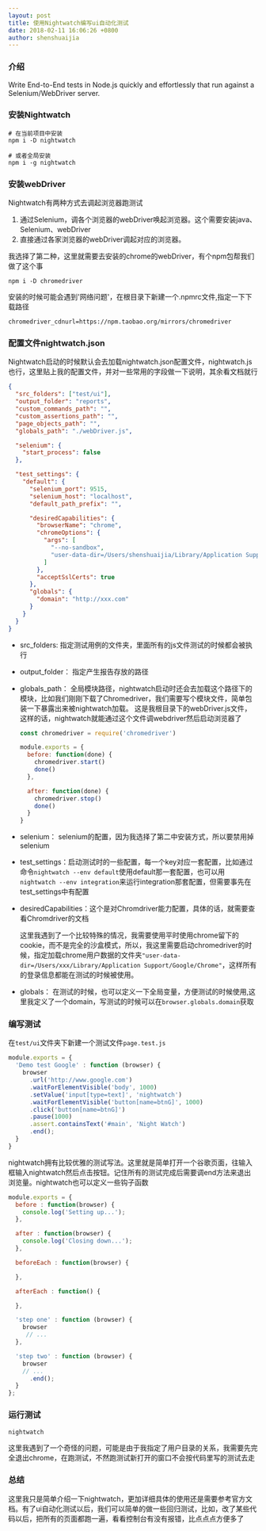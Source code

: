 ```yaml
---
layout: post
title: 使用Nightwatch编写ui自动化测试
date: 2018-02-11 16:06:26 +0800
author: shenshuaijia
---
```


### 介绍
Write End-to-End tests in Node.js quickly and effortlessly that run against a Selenium/WebDriver server.

### 安装Nightwatch
```shell
# 在当前项目中安装
npm i -D nightwatch

# 或者全局安装
npm i -g nightwatch
```

### 安装webDriver
Nightwatch有两种方式去调起浏览器跑测试
1. 通过Selenium，调各个浏览器的webDriver唤起浏览器。这个需要安装java、Selenium、webDriver
2. 直接通过各家浏览器的webDriver调起对应的浏览器。

我选择了第二种，这里就需要去安装的chrome的webDriver，有个npm包帮我们做了这个事
```shell
npm i -D chromedriver
```
安装的时候可能会遇到'网络问题'，在根目录下新建一个.npmrc文件,指定一下下载路径
```shell
chromedriver_cdnurl=https://npm.taobao.org/mirrors/chromedriver
```

### 配置文件nightwatch.json
Nightwatch启动的时候默认会去加载nightwatch.json配置文件，nightwatch.js也行，这里贴上我的配置文件，并对一些常用的字段做一下说明，其余看文档就行
```json
{
  "src_folders": ["test/ui"],
  "output_folder": "reports",
  "custom_commands_path": "",
  "custom_assertions_path": "",
  "page_objects_path": "",
  "globals_path": "./webDriver.js",

  "selenium": {
    "start_process": false
  },

  "test_settings": {
    "default": {
      "selenium_port": 9515,
      "selenium_host": "localhost",
      "default_path_prefix": "",

      "desiredCapabilities": {
        "browserName": "chrome",
        "chromeOptions": {
          "args": [
            "--no-sandbox",
            "user-data-dir=/Users/shenshuaijia/Library/Application Support/Google/Chrome"
          ]
        },
        "acceptSslCerts": true
      },
      "globals": {
        "domain": "http://xxx.com"
      }
    }
  }
}

```
* src_folders: 指定测试用例的文件夹，里面所有的js文件测试的时候都会被执行

* output_folder： 指定产生报告存放的路径

* globals_path： 全局模块路径，nightwatch启动时还会去加载这个路径下的模块，比如我们刚刚下载了Chromedriver，我们需要写个模块文件，简单包装一下暴露出来被nightwatch加载。 这是我根目录下的webDriver.js文件，这样的话，nightwatch就能通过这个文件调webdriver然后启动浏览器了

  ```javascript
  const chromedriver = require('chromedriver')

  module.exports = {
    before: function(done) {
      chromedriver.start()
      done()
    },

    after: function(done) {
      chromedriver.stop()
      done()
    }
  }
  ```

* selenium： selenium的配置，因为我选择了第二中安装方式，所以要禁用掉selenium

* test_settings：启动测试时的一些配置，每一个key对应一套配置，比如通过命令`nightwatch --env default`使用default那一套配置，也可以用`nightwatch --env integration`来运行integration那套配置，但需要事先在test_settings中有配置

* desiredCapabilities：这个是对Chromdriver能力配置，具体的话，就需要查看Chromdriver的文档

  这里我遇到了一个比较特殊的情况，我需要使用平时使用chrome留下的cookie，而不是完全的沙盒模式，所以，我这里需要启动chromedriver的时候，指定加载chrome用户数据的文件夹`"user-data-dir=/Users/xxx/Library/Application Support/Google/Chrome"`，这样所有的登录信息都能在测试的时候被使用。

* globals： 在测试的时候，也可以定义一下全局变量，方便测试的时候使用,这里我定义了一个domain，写测试的时候可以在`browser.globals.domain`获取


### 编写测试
在`test/ui`文件夹下新建一个测试文件`page.test.js`
```javascript
module.exports = {
  'Demo test Google' : function (browser) {
    browser
      .url('http://www.google.com')
      .waitForElementVisible('body', 1000)
      .setValue('input[type=text]', 'nightwatch')
      .waitForElementVisible('button[name=btnG]', 1000)
      .click('button[name=btnG]')
      .pause(1000)
      .assert.containsText('#main', 'Night Watch')
      .end();
  }
}
```
nightwatch拥有比较优雅的测试写法。这里就是简单打开一个谷歌页面，往输入框输入nightwatch然后点击按钮。记住所有的测试完成后需要调end方法来退出浏览量。nightwatch也可以定义一些钩子函数
```javascript
module.exports = {
  before : function(browser) {
    console.log('Setting up...');
  },

  after : function(browser) {
    console.log('Closing down...');
  },

  beforeEach : function(browser) {

  },

  afterEach : function() {

  },

  'step one' : function (browser) {
    browser
     // ...
  },

  'step two' : function (browser) {
    browser
    // ...
      .end();
  }
};
```

### 运行测试
```
nightwatch
```
这里我遇到了一个奇怪的问题，可能是由于我指定了用户目录的关系，我需要先完全退出chrome，在跑测试，不然跑测试新打开的窗口不会按代码里写的测试去走

### 总结
这里我只是简单介绍一下nightwatch，更加详细具体的使用还是需要参考官方文档。有了ui自动化测试以后，我们可以简单的做一些回归测试，比如，改了某些代码以后，把所有的页面都跑一遍，看看控制台有没有报错，比点点点方便多了

  ​
